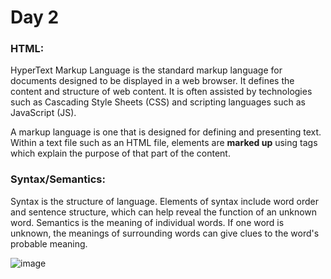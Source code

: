 
# Day 2

### HTML:

HyperText Markup Language is the standard markup language for documents designed to be displayed in a web browser. It defines the content and structure of web content. It is often assisted by technologies such as Cascading Style Sheets (CSS) and scripting languages such as JavaScript (JS).

A markup language is one that is designed for defining and presenting text. Within a text file such as an HTML file, elements are **marked up** using tags which explain the purpose of that part of the content.

### Syntax/Semantics:

Syntax is the structure of language. Elements of syntax include word order and sentence structure, which can help reveal the function of an unknown word. Semantics is the meaning of individual words. If one word is unknown, the meanings of surrounding words can give clues to the word's probable meaning.

![image](https://github.com/YasminZahrir/Code1/assets/173050635/37c45a8c-688d-417e-a275-47739f627855)
